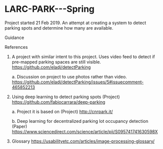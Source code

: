 # LARC-PARK---Spring
Project started 21 Feb 2019.
An attempt at creating a system to detect parking spots and determine how many are available.

Guidance

References

  1. A project with similar intent to this project. Uses video feed to detect if pre-mapped parking spaces are still visible.           
      https://github.com/eladj/detectParking
  
      a. Discussion on project to use photos rather than video.
        https://github.com/eladj/detectParking/issues/5#issuecomment-465852213
        
  2. Using deep learning to detect parking spots (Project)
      https://github.com/fabiocarrara/deep-parking

      a. Project it is based on (Project)
        http://cnrpark.it/
        
      b. Deep learning for decentralized parking lot occupancy detection (Paper)
      https://www.sciencedirect.com/science/article/pii/S095741741630598X

  3. Glossary
    https://usabilityetc.com/articles/image-processing-glossary/
